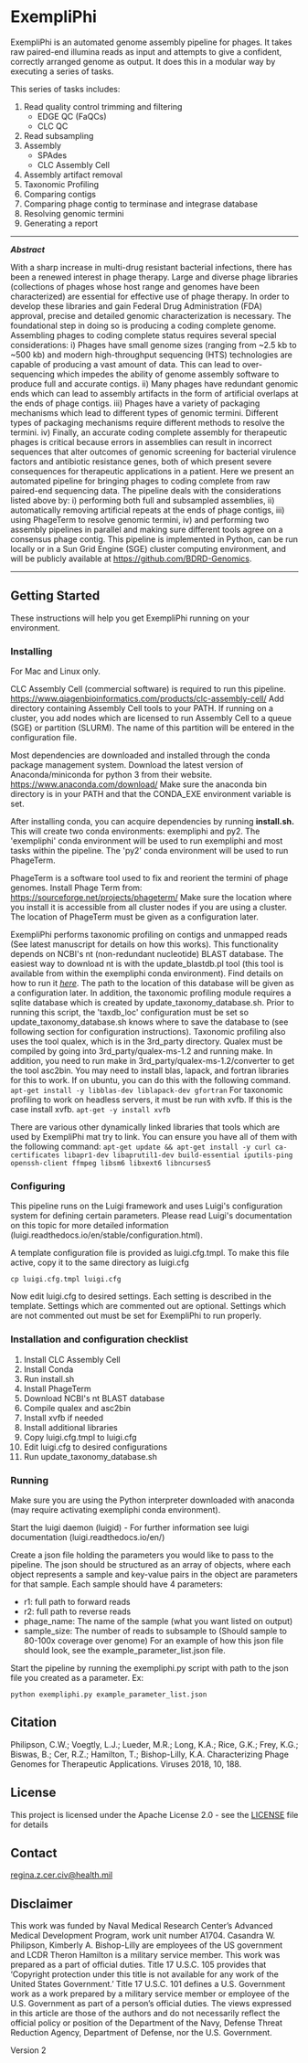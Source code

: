 # ExempliPhi 

ExempliPhi is an automated genome assembly pipeline for phages. It takes raw paired-end illumina reads as input and attempts to give a 
confident, correctly arranged genome as output. It does this in a modular way by executing a series of tasks. 

This series of tasks includes:
1. Read quality control trimming and filtering 
   - EDGE QC (FaQCs)
   - CLC QC
2. Read subsampling
3. Assembly
   - SPAdes
   - CLC Assembly Cell
4. Assembly artifact removal
5. Taxonomic Profiling
6. Comparing contigs
7. Comparing phage contig to terminase and integrase database
8. Resolving genomic termini
9. Generating a report

---

**_Abstract_**

With a sharp increase in multi-drug resistant bacterial infections, there has been a renewed interest in phage therapy.
Large and diverse phage libraries (collections of phages whose host range and genomes have been characterized) are
essential for effective use of phage therapy. In order to develop these libraries and gain Federal Drug Administration
(FDA) approval, precise and detailed genomic characterization is necessary. The foundational step in doing so is
producing a coding complete genome. Assembling phages to coding complete status requires several special considerations:
i) Phages have small genome sizes (ranging from ~2.5 kb to ~500 kb) and modern high-throughput sequencing (HTS)
technologies are capable of producing a vast amount of data. This can lead to over-sequencing which impedes the ability
of genome assembly software to produce full and accurate contigs. ii) Many phages have redundant genomic ends which can
lead to assembly artifacts in the form of artificial overlaps at the ends of phage contigs. iii) Phages have a variety
of packaging mechanisms which lead to different types of genomic termini. Different types of packaging mechanisms
require different methods to resolve the termini. iv) Finally, an accurate coding complete assembly for therapeutic
phages is critical because errors in assemblies can result in incorrect sequences that alter outcomes of genomic
screening for bacterial virulence factors and antibiotic resistance genes, both of which present severe consequences for
therapeutic applications in a patient. Here we present an automated pipeline for bringing phages to coding complete from
raw paired-end sequencing data. The pipeline deals with the considerations listed above by: i) performing both full and
subsampled assemblies, ii) automatically removing artificial repeats at the ends of phage contigs, iii) using PhageTerm
to resolve genomic termini, iv) and performing two assembly pipelines in parallel and making sure different tools
agree on a consensus phage contig.  This pipeline is implemented in Python, can be run locally or in a Sun Grid Engine
(SGE) cluster computing environment, and will be publicly available at https://github.com/BDRD-Genomics.

---


## Getting Started

These instructions will help you get ExempliPhi running on your environment. 


### Installing

For Mac and Linux only.

CLC Assembly Cell (commercial software) is required to run this pipeline.
https://www.qiagenbioinformatics.com/products/clc-assembly-cell/
Add directory containing Assembly Cell tools to your PATH.
If running on a cluster, you add nodes which are licensed to run Assembly Cell 
to a queue (SGE) or partition (SLURM). The name of this partition will be 
entered in the configuration file. 

Most dependencies are downloaded and installed through the conda package management system. 
Download the latest version of Anaconda/miniconda for python 3 from their website.
https://www.anaconda.com/download/
Make sure the anaconda bin directory is in your PATH and that the CONDA_EXE environment variable is set.

After installing conda, you can acquire dependencies by running **install.sh.** This will create two conda environments:
exempliphi and py2. The 'exempliphi' conda environment will be used to run exempliphi and most tasks within the pipeline.
The 'py2' conda environment will be used to run PhageTerm.

PhageTerm is a software tool used to fix and reorient the termini of phage genomes. Install Phage Term from:
https://sourceforge.net/projects/phageterm/
Make sure the location where you install it is accessible from all cluster nodes if you are using a cluster. The location
of PhageTerm must be given as a configuration later.

ExempliPhi performs taxonomic profiling on contigs and unmapped reads (See latest manuscript for details on how this 
works). This functionality depends on NCBI's nt (non-redundant nucleotide) BLAST database. The easiest way to download nt
is with the update_blastdb.pl tool (this tool is available from within the exempliphi conda environment). Find details on
how to run it *[here](https://www.ncbi.nlm.nih.gov/books/NBK537770/)*. The path to the location of this database will be
given as a configuration later. In addition, the taxonomic profiling module requires a sqlite database which is created
by update_taxonomy_database.sh. Prior to running this script, the 'taxdb_loc' configuration must be set so 
update_taxonomy_database.sh knows where to save the database to (see following section for configuration instructions).
Taxonomic profiling also uses the tool qualex, which is in the 3rd_party directory. Qualex must be compiled by going into
3rd_party/qualex-ms-1.2 and running make. In addition, you need to run make in 3rd_party/qualex-ms-1.2/converter to get the 
tool asc2bin. You may need to install blas, lapack, and fortran libraries for this to work.
If on ubuntu, you can do this with the following command.
`apt-get install -y libblas-dev liblapack-dev gfortran`
For taxonomic profiling to work on headless servers, it must be run with xvfb. If this is the case install xvfb.
`apt-get -y install xvfb`

There are various other dynamically linked libraries that tools which are used by ExempliPhi mat try to link. You can ensure you have all of them with the following command:
`apt-get update && apt-get install -y curl ca-certificates libapr1-dev libaprutil1-dev build-essential iputils-ping openssh-client ffmpeg libsm6 libxext6 libncurses5 `

### Configuring

This pipeline runs on the Luigi framework and uses Luigi's configuration system for defining certain parameters.
Please read Luigi's documentation on this topic for more detailed information 
(luigi.readthedocs.io/en/stable/configuration.html). 

A template configuration file is provided as luigi.cfg.tmpl. 
To make this file active, copy it to the same directory as luigi.cfg
```
cp luigi.cfg.tmpl luigi.cfg
```

Now edit luigi.cfg to desired settings. Each setting is described in the template. Settings which are commented out are
optional. Settings which are not commented out must be set for ExempliPhi to run properly.


### Installation and configuration checklist

1. Install CLC Assembly Cell 
2. Install Conda
3. Run install.sh
4. Install PhageTerm
5. Download NCBI's nt BLAST database
6. Compile qualex and asc2bin
7. Install xvfb if needed
8. Install additional libraries
9. Copy luigi.cfg.tmpl to luigi.cfg
10. Edit luigi.cfg to desired configurations
11. Run update_taxonomy_database.sh 


### Running

Make sure you are using the Python interpreter downloaded with anaconda (may require
activating exempliphi conda environment).

Start the luigi daemon (luigid) - For further information see luigi documentation
(luigi.readthedocs.io/en/)

Create a json file holding the parameters you would like to pass to the pipeline.
The json should be structured as an array of objects, where each object represents
a sample and key-value pairs in the object are parameters for that sample.
Each sample should have 4 parameters:
  - r1: full path to forward reads
  - r2: full path to reverse reads
  - phage_name: The name of the sample (what you want listed on output)
  - sample_size: The number of reads to subsample to (Should sample to 80-100x coverage over genome)
For an example of how this json file should look, see the example_parameter_list.json file.

Start the pipeline by running the exempliphi.py script with path to the json file you created
as a parameter. Ex:
```
python exempliphi.py example_parameter_list.json
```

## Citation

Philipson, C.W.; Voegtly, L.J.; Lueder, M.R.; Long, K.A.; Rice, G.K.; Frey, K.G.; Biswas, B.; Cer, R.Z.; Hamilton, T.; Bishop-Lilly, K.A.	Characterizing Phage Genomes for Therapeutic Applications. Viruses 2018, 10, 188.

## License

This project is licensed under the Apache License 2.0 - see the [LICENSE](LICENSE) file for details

## Contact

regina.z.cer.civ@health.mil

## Disclaimer

This work was funded by Naval Medical Research Center’s Advanced Medical Development Program, work unit number A1704. Casandra W. Philipson, Kimberly A. Bishop-Lilly are employees of the US government and LCDR Theron Hamilton is a military service member. This work was prepared as a part of official duties. Title 17 U.S.C. 105 provides that ‘Copyright protection under this title is not available for any work of the United States Government.’ Title 17 U.S.C. 101 defines a U.S. Government work as a work prepared by a military service member or employee of the U.S. Government as part of a person’s official duties. The views expressed in this article are those of the authors and do not necessarily reflect the official policy or position of the Department of the Navy, Defense Threat Reduction Agency, Department of Defense, nor the U.S. Government.


Version 2
